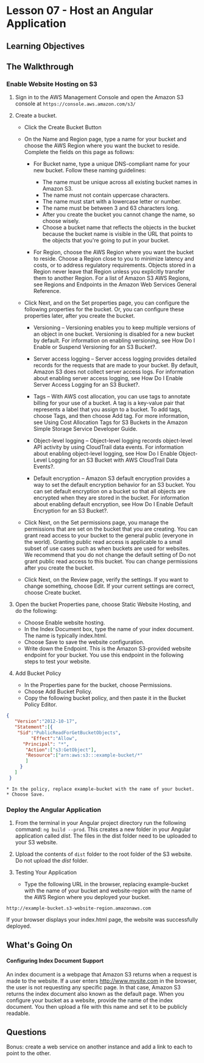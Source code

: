 # Lesson 07 - Host an Angular Application
<!--https://medium.com/codefactory/angular2-s3-love-deploy-to-cloud-in-6-steps-3f312647a659-->

## Learning Objectives

## The Walkthrough

### Enable Website Hosting on S3
1. Sign in to the AWS Management Console and open the Amazon S3 console at ```https://console.aws.amazon.com/s3/```

2. Create a bucket.
	* Click the Create Bucket Button
	* On the Name and Region page, type a name for your bucket and choose the AWS Region where you want the bucket to reside. Complete the fields on this page as follows:

		* For Bucket name, type a unique DNS-compliant name for your new bucket. Follow these naming guidelines:

			* The name must be unique across all existing bucket names in Amazon S3.
			* The name must not contain uppercase characters.
			* The name must start with a lowercase letter or number.
			* The name must be between 3 and 63 characters long.
			* After you create the bucket you cannot change the name, so choose wisely.
			* Choose a bucket name that reflects the objects in the bucket because the bucket name is visible in the URL that points to the objects that you're going to put in your bucket.

		* For Region, choose the AWS Region where you want the bucket to reside. Choose a Region close to you to minimize latency and costs, or to address regulatory requirements. Objects stored in a Region never leave that Region unless you explicitly transfer them to another Region. For a list of Amazon S3 AWS Regions, see Regions and Endpoints in the Amazon Web Services General Reference.

	* Click Next, and on the Set properties page, you can configure the following properties for the bucket. Or, you can configure these properties later, after you create the bucket.

		* Versioning – Versioning enables you to keep multiple versions of an object in one bucket. Versioning is disabled for a new bucket by default. For information on enabling versioning, see How Do I Enable or Suspend Versioning for an S3 Bucket?.

		* Server access logging – Server access logging provides detailed records for the requests that are made to your bucket. By default, Amazon S3 does not collect server access logs. For information about enabling server access logging, see How Do I Enable Server Access Logging for an S3 Bucket?.

		* Tags – With AWS cost allocation, you can use tags to annotate billing for your use of a bucket. A tag is a key-value pair that represents a label that you assign to a bucket. To add tags, choose Tags, and then choose Add tag. For more information, see Using Cost Allocation Tags for S3 Buckets in the Amazon Simple Storage Service Developer Guide.

		* Object-level logging – Object-level logging records object-level API activity by using CloudTrail data events. For information about enabling object-level logging, see How Do I Enable Object-Level Logging for an S3 Bucket with AWS CloudTrail Data Events?.

		* Default encryption – Amazon S3 default encryption provides a way to set the default encryption behavior for an S3 bucket. You can set default encryption on a bucket so that all objects are encrypted when they are stored in the bucket. For information about enabling default encryption, see How Do I Enable Default Encryption for an S3 Bucket?.

	* Click Next, on the Set permissions page, you manage the permissions that are set on the bucket that you are creating. You can grant read access to your bucket to the general public (everyone in the world). Granting public read access is applicable to a small subset of use cases such as when buckets are used for websites. We recommend that you do not change the default setting of Do not grant public read access to this bucket. You can change permissions after you create the bucket.

	* Click Next, on the Review page, verify the settings. If you want to change something, choose Edit. If your current settings are correct, choose Create bucket.

3. Open the bucket Properties pane, choose Static Website Hosting, and do the following:
	* Choose Enable website hosting.
	* In the Index Document box, type the name of your index document. The name is typically index.html.
	* Choose Save to save the website configuration.
	* Write down the Endpoint. This is the Amazon S3-provided website endpoint for your bucket. You use this endpoint in the following steps to test your website.

4. Add Bucket Policy
	* In the Properties pane for the bucket, choose Permissions.
	* Choose Add Bucket Policy.
	* Copy the following bucket policy, and then paste it in the Bucket Policy Editor.

```json
{
   "Version":"2012-10-17",
   "Statement":[{
 	"Sid":"PublicReadForGetBucketObjects",
         "Effect":"Allow",
 	  "Principal": "*",
       "Action":["s3:GetObject"],
       "Resource":["arn:aws:s3:::example-bucket/*"
       ]
     }
   ]
 }
```
	* In the policy, replace example-bucket with the name of your bucket.
	* Choose Save.

### Deploy the Angular Application

1. From the terminal in your Angular project directory run the following command: ```ng build --prod```.  This creates a new folder in your Angular application called *dist*. The files in the dist folder need to be uploaded to your S3 website.


2. Upload the contents of ```dist``` folder to the root folder of the S3 website. Do not upload the *dist* folder.


3. Testing Your Application
	* Type the following URL in the browser, replacing example-bucket with the name of your bucket and website-region with the name of the AWS Region where you deployed your bucket.

```
http://example-bucket.s3-website-region.amazonaws.com
```

If your browser displays your index.html page, the website was successfully deployed.


## What's Going On

#### Configuring Index Document Support
An index document is a webpage that Amazon S3 returns when a request is made to the website. If a user enters http://www.mysite.com in the browser, the user is not requesting any specific page. In that case, Amazon S3 returns the index document also known as the default page.
When you configure your bucket as a website, provide the name of the index document. You then upload a file with this name and set it to be publicly readable.


## Questions

Bonus: create a web service on another instance and add a link to each to point to the other.
